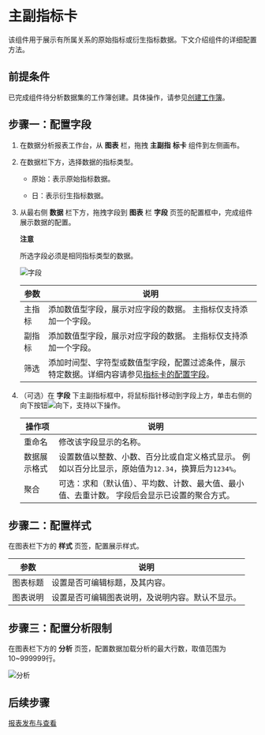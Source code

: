 主副指标卡 
==========================

该组件用于展示有所属关系的原始指标或衍生指标数据。下文介绍组件的详细配置方法。

前提条件 
-------------------------

已完成组件待分析数据集的工作簿创建。具体操作，请参见[创建工作簿](/cn.zh-CN/数据洞察分析/数据分析报表配置/创建工作簿.md)。

步骤一：配置字段 
-----------------------------

1. 在数据分析报表工作台，从 **图表** 栏，拖拽 **主副指** **标卡** 组件到左侧画布。

   

2. 在数据栏下方，选择数据的指标类型。

   * 原始：表示原始指标数据。

     
   
   * 日：表示衍生指标数据。

     
   

   

3. 从最右侧 **数据** 栏下方，拖拽字段到 **图表** 栏 **字段** 页签的配置框中，完成组件展示数据的配置。

   **注意**

   所选字段必须是相同指标类型的数据。

   ![字段](https://static-aliyun-doc.oss-accelerate.aliyuncs.com/assets/img/zh-CN/7216170161/p175504.png)
   

   | 参数  |                                               说明                                               |
   |-----|------------------------------------------------------------------------------------------------|
   | 主指标 | 添加数值型字段，展示对应字段的数据。 主指标仅支持添加一个字段。                                               |
   | 副指标 | 添加数值型字段，展示对应字段的数据。 主指标仅支持添加一个字段。                                               |
   | 筛选  | 添加时间型、字符型或数值型字段，配置过滤条件，展示特定数据。详细内容请参见[指标卡的配置字段](/cn.zh-CN/数据洞察分析/组件配置/指示卡.md)。 |

   

4. （可选）在 **字段** 下主副指标框中，将鼠标指针移动到字段上方，单击右侧的向下按钮![向下](https://static-aliyun-doc.oss-accelerate.aliyuncs.com/assets/img/zh-CN/5776657061/p190041.png)，支持以下操作。

   

   |  操作项   |                                    说明                                     |
   |--------|---------------------------------------------------------------------------|
   | 重命名    | 修改该字段显示的名称。                                                               |
   | 数据展示格式 | 设置数值以整数、小数、百分比或自定义格式显示。 例如以百分比显示，原始值为`12.34`，换算后为`1234%`。 |
   | 聚合     | 可选：求和（默认值）、平均数、计数、最大值、最小值、去重计数。 字段后会显示已设置的聚合方式。           |

   




步骤二：配置样式 
-----------------------------

在图表栏下方的 **样式** 页签，配置展示样式。


|  参数  |            说明            |
|------|--------------------------|
| 图表标题 | 设置是否可编辑标题，及其内容。          |
| 图表说明 | 设置是否可编辑图表说明，及说明内容。默认不显示。 |



步骤三：配置分析限制 
-------------------------------

在图表栏下方的 **分析** 页签，配置数据加载分析的最大行数，取值范围为10\~999999行。

![分析](https://static-aliyun-doc.oss-accelerate.aliyuncs.com/assets/img/zh-CN/9710813061/p174950.png)



后续步骤 
-------------------------

[报表发布与查看](/cn.zh-CN/数据洞察分析/报表发布与查看.md)
